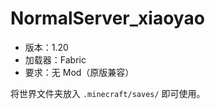 # NormalServer_xiaoyao

- 版本：1.20
- 加载器：Fabric
- 要求：无 Mod（原版兼容）

将世界文件夹放入 `.minecraft/saves/` 即可使用。
